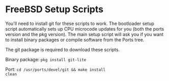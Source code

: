 # FreeBSD Setup Scripts
You'll need to install git for these scripts to work. The bootloader setup script automatically sets up CPU microcode updates for you (both the ports version and the pkg version). The main setup script will ask you if you want to install binary packages or compile software from the Ports tree.

The git package is required to download these scripts.

Binary package: <code>pkg install git-lite</code>

Port:
<code>cd /usr/ports/devel/git && make install clean</code>
